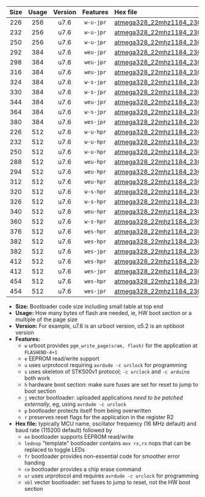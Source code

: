 |Size|Usage|Version|Features|Hex file|
|:-:|:-:|:-:|:-:|:--|
|226|256|u7.6|`w-u-jpr`|[atmega328_22mhz1184_230400bps_ur_vbl.hex](https://raw.githubusercontent.com/stefanrueger/urboot/main/bootloaders/atmega328/fcpu_22mhz1184/230400_bps/atmega328_22mhz1184_230400bps_ur_vbl.hex)|
|232|256|u7.6|`w-u-jpr`|[atmega328_22mhz1184_230400bps_lednop_ur_vbl.hex](https://raw.githubusercontent.com/stefanrueger/urboot/main/bootloaders/atmega328/fcpu_22mhz1184/230400_bps/atmega328_22mhz1184_230400bps_lednop_ur_vbl.hex)|
|250|256|u7.6|`w-u-jpr`|[atmega328_22mhz1184_230400bps_lednop_fr_ur_vbl.hex](https://raw.githubusercontent.com/stefanrueger/urboot/main/bootloaders/atmega328/fcpu_22mhz1184/230400_bps/atmega328_22mhz1184_230400bps_lednop_fr_ur_vbl.hex)|
|292|384|u7.6|`weu-jpr`|[atmega328_22mhz1184_230400bps_ee_ur_vbl.hex](https://raw.githubusercontent.com/stefanrueger/urboot/main/bootloaders/atmega328/fcpu_22mhz1184/230400_bps/atmega328_22mhz1184_230400bps_ee_ur_vbl.hex)|
|298|384|u7.6|`weu-jpr`|[atmega328_22mhz1184_230400bps_ee_lednop_ur_vbl.hex](https://raw.githubusercontent.com/stefanrueger/urboot/main/bootloaders/atmega328/fcpu_22mhz1184/230400_bps/atmega328_22mhz1184_230400bps_ee_lednop_ur_vbl.hex)|
|316|384|u7.6|`weu-jpr`|[atmega328_22mhz1184_230400bps_ee_lednop_fr_ur_vbl.hex](https://raw.githubusercontent.com/stefanrueger/urboot/main/bootloaders/atmega328/fcpu_22mhz1184/230400_bps/atmega328_22mhz1184_230400bps_ee_lednop_fr_ur_vbl.hex)|
|324|384|u7.6|`w-s-jpr`|[atmega328_22mhz1184_230400bps_vbl.hex](https://raw.githubusercontent.com/stefanrueger/urboot/main/bootloaders/atmega328/fcpu_22mhz1184/230400_bps/atmega328_22mhz1184_230400bps_vbl.hex)|
|330|384|u7.6|`w-s-jpr`|[atmega328_22mhz1184_230400bps_lednop_vbl.hex](https://raw.githubusercontent.com/stefanrueger/urboot/main/bootloaders/atmega328/fcpu_22mhz1184/230400_bps/atmega328_22mhz1184_230400bps_lednop_vbl.hex)|
|344|384|u7.6|`weu-jpr`|[atmega328_22mhz1184_230400bps_ee_lednop_fr_ce_ur_vbl.hex](https://raw.githubusercontent.com/stefanrueger/urboot/main/bootloaders/atmega328/fcpu_22mhz1184/230400_bps/atmega328_22mhz1184_230400bps_ee_lednop_fr_ce_ur_vbl.hex)|
|364|384|u7.6|`w-s-jpr`|[atmega328_22mhz1184_230400bps_lednop_fr_vbl.hex](https://raw.githubusercontent.com/stefanrueger/urboot/main/bootloaders/atmega328/fcpu_22mhz1184/230400_bps/atmega328_22mhz1184_230400bps_lednop_fr_vbl.hex)|
|380|384|u7.6|`wes-jpr`|[atmega328_22mhz1184_230400bps_ee_vbl.hex](https://raw.githubusercontent.com/stefanrueger/urboot/main/bootloaders/atmega328/fcpu_22mhz1184/230400_bps/atmega328_22mhz1184_230400bps_ee_vbl.hex)|
|226|512|u7.6|`w-u-hpr`|[atmega328_22mhz1184_230400bps_ur.hex](https://raw.githubusercontent.com/stefanrueger/urboot/main/bootloaders/atmega328/fcpu_22mhz1184/230400_bps/atmega328_22mhz1184_230400bps_ur.hex)|
|232|512|u7.6|`w-u-hpr`|[atmega328_22mhz1184_230400bps_lednop_ur.hex](https://raw.githubusercontent.com/stefanrueger/urboot/main/bootloaders/atmega328/fcpu_22mhz1184/230400_bps/atmega328_22mhz1184_230400bps_lednop_ur.hex)|
|250|512|u7.6|`w-u-hpr`|[atmega328_22mhz1184_230400bps_lednop_fr_ur.hex](https://raw.githubusercontent.com/stefanrueger/urboot/main/bootloaders/atmega328/fcpu_22mhz1184/230400_bps/atmega328_22mhz1184_230400bps_lednop_fr_ur.hex)|
|288|512|u7.6|`weu-hpr`|[atmega328_22mhz1184_230400bps_ee_ur.hex](https://raw.githubusercontent.com/stefanrueger/urboot/main/bootloaders/atmega328/fcpu_22mhz1184/230400_bps/atmega328_22mhz1184_230400bps_ee_ur.hex)|
|294|512|u7.6|`weu-hpr`|[atmega328_22mhz1184_230400bps_ee_lednop_ur.hex](https://raw.githubusercontent.com/stefanrueger/urboot/main/bootloaders/atmega328/fcpu_22mhz1184/230400_bps/atmega328_22mhz1184_230400bps_ee_lednop_ur.hex)|
|312|512|u7.6|`weu-hpr`|[atmega328_22mhz1184_230400bps_ee_lednop_fr_ur.hex](https://raw.githubusercontent.com/stefanrueger/urboot/main/bootloaders/atmega328/fcpu_22mhz1184/230400_bps/atmega328_22mhz1184_230400bps_ee_lednop_fr_ur.hex)|
|320|512|u7.6|`w-s-hpr`|[atmega328_22mhz1184_230400bps.hex](https://raw.githubusercontent.com/stefanrueger/urboot/main/bootloaders/atmega328/fcpu_22mhz1184/230400_bps/atmega328_22mhz1184_230400bps.hex)|
|326|512|u7.6|`w-s-hpr`|[atmega328_22mhz1184_230400bps_lednop.hex](https://raw.githubusercontent.com/stefanrueger/urboot/main/bootloaders/atmega328/fcpu_22mhz1184/230400_bps/atmega328_22mhz1184_230400bps_lednop.hex)|
|340|512|u7.6|`weu-hpr`|[atmega328_22mhz1184_230400bps_ee_lednop_fr_ce_ur.hex](https://raw.githubusercontent.com/stefanrueger/urboot/main/bootloaders/atmega328/fcpu_22mhz1184/230400_bps/atmega328_22mhz1184_230400bps_ee_lednop_fr_ce_ur.hex)|
|360|512|u7.6|`w-s-hpr`|[atmega328_22mhz1184_230400bps_lednop_fr.hex](https://raw.githubusercontent.com/stefanrueger/urboot/main/bootloaders/atmega328/fcpu_22mhz1184/230400_bps/atmega328_22mhz1184_230400bps_lednop_fr.hex)|
|376|512|u7.6|`wes-hpr`|[atmega328_22mhz1184_230400bps_ee.hex](https://raw.githubusercontent.com/stefanrueger/urboot/main/bootloaders/atmega328/fcpu_22mhz1184/230400_bps/atmega328_22mhz1184_230400bps_ee.hex)|
|382|512|u7.6|`wes-hpr`|[atmega328_22mhz1184_230400bps_ee_lednop.hex](https://raw.githubusercontent.com/stefanrueger/urboot/main/bootloaders/atmega328/fcpu_22mhz1184/230400_bps/atmega328_22mhz1184_230400bps_ee_lednop.hex)|
|382|512|u7.6|`wes-jpr`|[atmega328_22mhz1184_230400bps_ee_lednop_vbl.hex](https://raw.githubusercontent.com/stefanrueger/urboot/main/bootloaders/atmega328/fcpu_22mhz1184/230400_bps/atmega328_22mhz1184_230400bps_ee_lednop_vbl.hex)|
|412|512|u7.6|`wes-hpr`|[atmega328_22mhz1184_230400bps_ee_lednop_fr.hex](https://raw.githubusercontent.com/stefanrueger/urboot/main/bootloaders/atmega328/fcpu_22mhz1184/230400_bps/atmega328_22mhz1184_230400bps_ee_lednop_fr.hex)|
|412|512|u7.6|`wes-jpr`|[atmega328_22mhz1184_230400bps_ee_lednop_fr_vbl.hex](https://raw.githubusercontent.com/stefanrueger/urboot/main/bootloaders/atmega328/fcpu_22mhz1184/230400_bps/atmega328_22mhz1184_230400bps_ee_lednop_fr_vbl.hex)|
|454|512|u7.6|`wes-hpr`|[atmega328_22mhz1184_230400bps_ee_lednop_fr_ce.hex](https://raw.githubusercontent.com/stefanrueger/urboot/main/bootloaders/atmega328/fcpu_22mhz1184/230400_bps/atmega328_22mhz1184_230400bps_ee_lednop_fr_ce.hex)|
|454|512|u7.6|`wes-jpr`|[atmega328_22mhz1184_230400bps_ee_lednop_fr_ce_vbl.hex](https://raw.githubusercontent.com/stefanrueger/urboot/main/bootloaders/atmega328/fcpu_22mhz1184/230400_bps/atmega328_22mhz1184_230400bps_ee_lednop_fr_ce_vbl.hex)|

- **Size:** Bootloader code size including small table at top end
- **Usage:** How many bytes of flash are needed, ie, HW boot section or a multiple of the page size
- **Version:** For example, u7.6 is an urboot version, o5.2 is an optiboot version
- **Features:**
  + `w` urboot provides `pgm_write_page(sram, flash)` for the application at `FLASHEND-4+1`
  + `e` EEPROM read/write support
  + `u` uses urprotocol requiring `avrdude -c urclock` for programming
  + `s` uses skeleton of STK500v1 protocol; `-c urclock` and `-c arduino` both work
  + `h` hardware boot section: make sure fuses are set for reset to jump to boot section
  + `j` vector bootloader: uploaded applications *need to be patched externally*, eg, using `avrdude -c urclock`
  + `p` bootloader protects itself from being overwritten
  + `r` preserves reset flags for the application in the register R2
- **Hex file:** typically MCU name, oscillator frequency (16 MHz default) and baud rate (115200 default) followed by
  + `ee` bootloader supports EEPROM read/write
  + `lednop` "template" bootloader contains `mov rx,rx` nops that can be replaced to toggle LEDs
  + `fr` bootloader provides non-essential code for smoother error handing
  + `ce` bootloader provides a chip erase command
  + `ur` uses urprotocol and requires `avrdude -c urclock` for programming
  + `vbl` vector bootloader: set fuses to jump to reset, not the HW boot section
